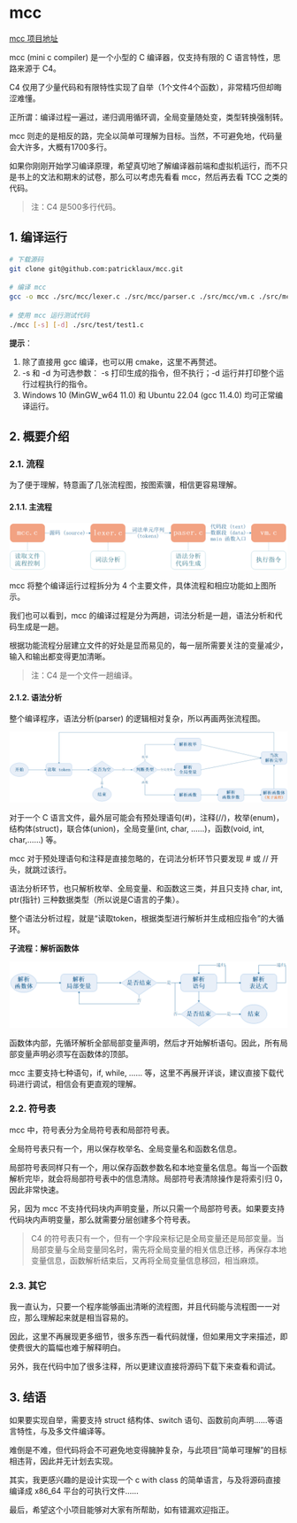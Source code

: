 # mcc

[mcc 项目地址](https://github.com/patricklaux/mcc)

mcc (mini c compiler) 是一个小型的 C 编译器，仅支持有限的 C 语言特性，思路来源于 C4。

C4 仅用了少量代码和有限特性实现了自举（1个文件4个函数），非常精巧但却晦涩难懂。

正所谓：编译过程一遍过，递归调用循环调，全局变量随处变，类型转换强制转。

mcc 则走的是相反的路，完全以简单可理解为目标。当然，不可避免地，代码量会大许多，大概有1700多行。

如果你刚刚开始学习编译原理，希望真切地了解编译器前端和虚拟机运行，而不只是书上的文法和期末的试卷，那么可以考虑先看看 mcc，然后再去看 TCC 之类的代码。

> 注：C4 是500多行代码。

## 1. 编译运行

```bash
# 下载源码
git clone git@github.com:patricklaux/mcc.git

# 编译 mcc
gcc -o mcc ./src/mcc/lexer.c ./src/mcc/parser.c ./src/mcc/vm.c ./src/mcc/mcc.c

# 使用 mcc 运行测试代码
./mcc [-s] [-d] ./src/test/test1.c
```

**提示**：

1. 除了直接用 gcc 编译，也可以用 cmake，这里不再赘述。
2. -s 和 -d 为可选参数： -s 打印生成的指令，但不执行；-d 运行并打印整个运行过程执行的指令。
3. Windows 10 (MinGW_w64 11.0) 和 Ubuntu 22.04 (gcc 11.4.0) 均可正常编译运行。

## 2. 概要介绍



### 2.1. 流程

为了便于理解，特意画了几张流程图，按图索骥，相信更容易理解。

#### 2.1.1. 主流程

![主流程](doc/images/main_flow.png)

mcc 将整个编译运行过程拆分为 4 个主要文件，具体流程和相应功能如上图所示。

我们也可以看到，mcc 的编译过程是分为两趟，词法分析是一趟，语法分析和代码生成是一趟。

根据功能流程分层建立文件的好处是显而易见的，每一层所需要关注的变量减少，输入和输出都变得更加清晰。

> 注：C4 是一个文件一趟编译。

#### 2.1.2. 语法分析

整个编译程序，语法分析(parser) 的逻辑相对复杂，所以再画两张流程图。

![image-20250718164548246](doc/images/parser_flow.png)

对于一个 C 语言文件，最外层可能会有预处理语句(#)，注释(//)，枚举(enum)，结构体(struct)，联合体(union)，全局变量(int, char, ……)，函数(void, int, char,……) 等。

mcc 对于预处理语句和注释是直接忽略的，在词法分析环节只要发现 # 或 // 开头，就跳过该行。

语法分析环节，也只解析枚举、全局变量、和函数这三类，并且只支持 char, int, ptr(指针) 三种数据类型（所以说是C语言的子集）。

整个语法分析过程，就是“读取token，根据类型进行解析并生成相应指令”的大循环。

**子流程：解析函数体**

![image-20250718164657224](doc/images/func_body_flow.png)

函数体内部，先循环解析全部局部变量声明，然后才开始解析语句。因此，所有局部变量声明必须写在函数体的顶部。

mcc 主要支持七种语句，if, while, …… 等，这里不再展开详谈，建议直接下载代码进行调试，相信会有更直观的理解。

### 2.2. 符号表

mcc 中，符号表分为全局符号表和局部符号表。

全局符号表只有一个，用以保存枚举名、全局变量名和函数名信息。

局部符号表同样只有一个，用以保存函数参数名和本地变量名信息。每当一个函数解析完毕，就会将局部符号表中的信息清除。局部符号表清除操作是将索引归 0，因此非常快速。

另，因为 mcc 不支持代码块内声明变量，所以只需一个局部符号表。如果要支持代码块内声明变量，那么就需要分层创建多个符号表。

> C4 的符号表只有一个，但有一个字段来标记是全局变量还是局部变量。当局部变量与全局变量同名时，需先将全局变量的相关信息迁移，再保存本地变量信息，函数解析结束后，又再将全局变量信息移回，相当麻烦。

### 2.3. 其它

我一直认为，只要一个程序能够画出清晰的流程图，并且代码能与流程图一一对应，那么理解起来就是相当容易的。

因此，这里不再展现更多细节，很多东西一看代码就懂，但如果用文字来描述，即使费很大的篇幅也难于解释明白。

另外，我在代码中加了很多注释，所以更建议直接将源码下载下来查看和调试。

## 3. 结语
如果要实现自举，需要支持 struct 结构体、switch 语句、函数前向声明……等语言特性，与及多文件编译等。

难倒是不难，但代码将会不可避免地变得臃肿复杂，与此项目“简单可理解”的目标相违背，因此并无计划去实现。

其实，我更感兴趣的是设计实现一个 c with class 的简单语言，与及将源码直接编译成 x86_64 平台的可执行文件……

最后，希望这个小项目能够对大家有所帮助，如有错漏欢迎指正。